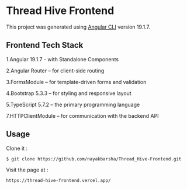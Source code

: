 # Thread Hive Frontend

This project was generated using [Angular CLI](https://github.com/angular/angular-cli) version 19.1.7.

## Frontend Tech Stack

1.Angular 19.1.7 - with Standalone Components

2.Angular Router – for client-side routing

3.FormsModule – for template-driven forms and validation

4.Bootstrap 5.3.3 – for styling and responsive layout

5.TypeScript 5.7.2 – the primary programming language

7.HTTPClientModule – for communication with the backend API

## Usage

Clone it :

```
$ git clone https://github.com/nayakbarsha/Thread_Hive-Frontend.git
```

Visit the page at : 

```
https://thread-hive-frontend.vercel.app/
```


